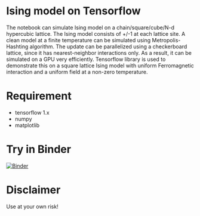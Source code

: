 # Ising model on Tensorflow
The notebook can simulate Ising model on a chain/square/cube/N-d hypercubic lattice.
The Ising model consists of +/-1 at each lattice site.
A clean model at a finite temperature can be simulated using Metropolis-Hashting algorithm.
The update can be parallelized using a checkerboard lattice, since it has nearest-neighbor interactions only.
As a result, it can be simulated on a GPU very efficiently.
Tensorflow library is used to demonstrate this on a square lattice Ising model with uniform Ferromagnetic interaction and a uniform field at a non-zero temperature.

# Requirement
- tensorflow 1.x
- numpy
- matplotlib

# Try in Binder
[![Binder](https://mybinder.org/badge_logo.svg)](https://mybinder.org/v2/gh/sayanbasak0/ising-tensorflow/main?filepath=Ising_tensorflow.ipynb)

# Disclaimer
Use at your own risk!
